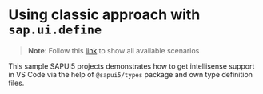 # Using classic approach with `sap.ui.define`

> **Note**: Follow this [link](https://github.com/stockbal/ui5-project-ts-intellisense/tree/main) to show all available scenarios

This sample SAPUI5 projects demonstrates how to get intellisense support in VS Code via the help of `@sapui5/types` package and own
type definition files.
